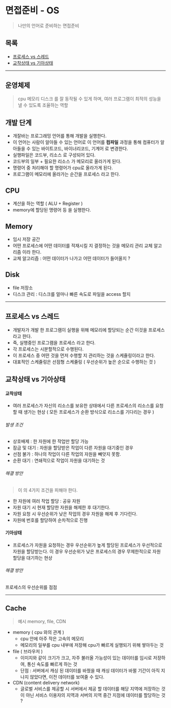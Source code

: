 # 면접준비 - OS
> 나만의 언어로 준비하는 면접준비

## 목록
- [프로세스 vs 스레드](#프로세스-vs-스레드)
- [교착상태 vs 기아상태](#교착상태-vs-기아상태)

---
## 운영체제
> cpu 메모리 디스크 를 잘 동작될 수 있게 하며, 여러 프로그램이 최적의 성능을 낼 수 있도록 조율하는 역할

## 개발 단계
- 개잘바는 프로그래밍 언어를 통해 개발을 실행한다.
- 이 언어는 사람이 알아들 수 있는 언어로 이 언어를 **컴파일** 과정을 통해 컴퓨터가 알아들을 수 있는 바이트코드, 바이너리코드, 기계어 로 변경한다.
- 실행파일은 코드부, 리소스 로 구성되어 있다.
- 코드부의 일부 + 필요한 리소스 가 메모리로 올라가게 된다.
- 명령어 중 처리해야 할 명령어가 cpu로 올라가게 된다.
- 프로그램이 메모리에 올라가는 순간을 프로세스 라고 한다.


## CPU
- 계산을 하는 역할 ( ALU + Register )
- memory에 할당된 명령어 등 을 실행한다.


## Memory
- 임시 저장 공간
- 어떤 프로세스에 어떤 데이터를 적재시킬 지 결정하는 것을 메모리 관리 교체 알고리즘 이라 한다.
- 교체 알고리즘 : 어떤 데이터가 나가고 어떤 데이터가 들어올지 ?

## Disk
- file 저장소
- 디스크 관리 : 디스크를 얼마나 빠른 속도로 파일을 access 할지 

---

## 프로세스 vs 스레드
- 개발자가 개발 한 프로그램이 실행을 위해 메모리에 할당되는 순간 이것을 프로세스라고 한다.
- 죽, 실행중인 프로그램을 프로세스 라고 한다.
- 각 프로세스는 시분할적으로 수행된다.
- 이 프로세스 중 어떤 것을 먼저 수행할 지 관리하는 것을 스케쥴링이라고 한다.
- 대표적인 스케쥴링은 선점형 스케쥴링 ( 우선순위가 높은 순으로 수행하는 것 )


## 교착상태 vs 기아상태
#### 교착상태
- 여러 프로세스가 자신의 리소스를 보유한 상태에서 다른 프로세스의 리소스를 요청할 때 생가는 현상 ( 모든 프로세스가 순환 방식으로 리소스를 기다리는 경우 )
###### 발생 조건
- 상호배제 : 한 자원에 한 작업만 할당 가능
- 잠금 및 대기 : 자원을 할당받은 작업이 다른 자원을 대기중인 경우
- 선점 불가 : 하나의 작업이 다른 작업의 자원을 빼앗지 못함.
- 순환 대기 : 연쇄적으로 작업이 자원을 대기하는 것
###### 해결 방안
> 이 의 4가지 조건을 피해야 한다.
- 한 자원에 여러 작업 할당 : 공유 자원
- 자원 대기 시 현재 할당한 자원을 해제한 후 대기한다.
- 자원 요청 시 우선순위가 낮은 작업의 경우 자원을 해제 후 기다린다.
- 자원에 번호를 할당하여 순차적으로 진행

#### 기아상태
- 프로세스가 자원을 요청하는 경우 우선순위가 높게 할당된 프로세스가 우선적으로 자원을 할당받는다. 이 경우 우선순위가 낮은 프로세스의 경우 무제한적으로 자원 할당을 대기하는 현상

###### 해결 방안
프로세스의 우선순위를 점점  

---

## Cache
> 예시 memory, file, CDN
- memory ( cpu 와의 관계 )
    - cpu 안에 아주 작은 고속의 메모리
    - 메모리의 일부를 cpu 내부에 저장해 cpu가 빠르게 실행되기 위해 쌓아두는 것  
- file ( 브라우저 )
    - 이미지와 같이 크기가 크고, 자주 불러올 가능성이 있는 데이터를 임시로 저장하여, 통신 속도를 빠르게 하는 것
    - 단점 : 서버에서 캐싱 된 데이터를 바꿨을 때 캐싱 데이터가 바뀔 기간이 아직 지나지 않았다면, 이전 데이터를 보여줄 수 있다. 
- CDN (content delivery network)
    - 글로벌 서비스를 제공할 시 서버에서 제공 할 데이터를 해당 지역에 저장하는 것이 아닌 서비스 이용자의 지역과 서버의 지역 중간 지점에 데이터를 할당하는 것 ?